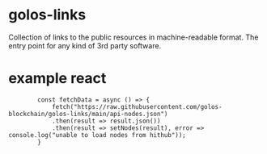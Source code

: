 # golos-links
Collection of links to the public resources in machine-readable format. The entry point for any kind of 3rd party software.

# example react
```
        const fetchData = async () => {
            fetch("https://raw.githubusercontent.com/golos-blockchain/golos-links/main/api-nodes.json")
            .then(result => result.json())
            .then(result => setNodes(result), error => console.log("unable to load nodes from hithub"));
        }
```

